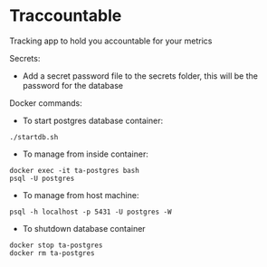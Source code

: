 # Traccountable


Tracking app to hold you accountable for your metrics

Secrets:

 - Add a secret password file to the secrets folder, this will be the password for the database


Docker commands:

 - To start postgres database container:

```
./startdb.sh
```

 - To manage from inside container:

```
docker exec -it ta-postgres bash
psql -U postgres
```

 - To manage from host machine:

```
psql -h localhost -p 5431 -U postgres -W
```

- To shutdown database container

```
docker stop ta-postgres
docker rm ta-postgres
```
